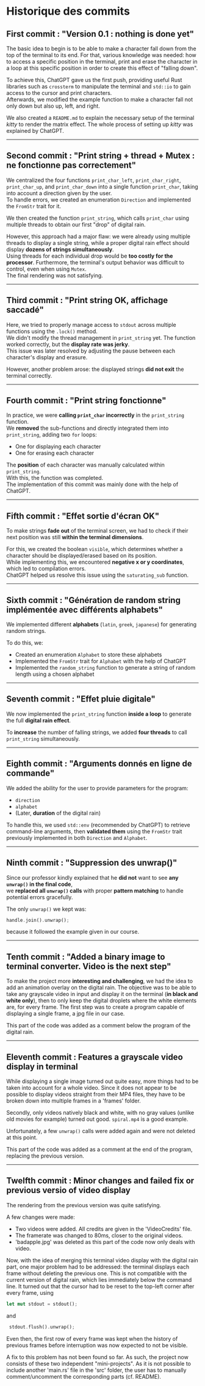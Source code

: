 # Historique des commits

## First commit : "Version 0.1 : nothing is done yet"

The basic idea to begin is to be able to make a character fall down from the top of the terminal to its end. For that, various knowledge was needed: how to access a specific position in the terminal, print and erase the character in a loop at this specific position in order to create this effect of "falling down". 

To achieve this, ChatGPT gave us the first push, providing useful Rust libraries such as `crossterm` to manipulate the terminal and `std::io` to gain access to the cursor and print characters.  
Afterwards, we modified the example function to make a character fall not only down but also up, left, and right.

We also created a `README.md` to explain the necessary setup of the terminal *kitty* to render the matrix effect. The whole process of setting up *kitty* was explained by ChatGPT.

---

## Second commit : "Print string + thread + Mutex : ne fonctionne pas correctement"

We centralized the four functions `print_char_left`, `print_char_right`, `print_char_up`, and `print_char_down` into a single function `print_char`, taking into account a direction given by the user.  
To handle errors, we created an enumeration `Direction` and implemented the `FromStr` trait for it.

We then created the function `print_string`, which calls `print_char` using multiple threads to obtain our first "drop" of digital rain.  

However, this approach had a major flaw: we were already using multiple threads to display a single string, while a proper digital rain effect should display **dozens of strings simultaneously**.  
Using threads for each individual drop would be **too costly for the processor**. Furthermore, the terminal's output behavior was difficult to control, even when using `Mutex`.  
The final rendering was not satisfying.

---

## Third commit : "Print string OK, affichage saccadé"

Here, we tried to properly manage access to `stdout` across multiple functions using the `.lock()` method.  
We didn't modify the thread management in `print_string` yet. The function worked correctly, but the **display rate was jerky**.  
This issue was later resolved by adjusting the pause between each character's display and erasure.  

However, another problem arose: the displayed strings **did not exit** the terminal correctly.

---

## Fourth commit : "Print string fonctionne"

In practice, we were **calling `print_char` incorrectly** in the `print_string` function.  
We **removed** the sub-functions and directly integrated them into `print_string`, adding two `for` loops:  
- One for displaying each character  
- One for erasing each character  

The **position** of each character was manually calculated within `print_string`.  
With this, the function was completed.  
The implementation of this commit was mainly done with the help of ChatGPT.

---

## Fifth commit : "Effet sortie d'écran OK"

To make strings **fade out** of the terminal screen, we had to check if their next position was still **within the terminal dimensions**.  

For this, we created the boolean `visible`, which determines whether a character should be displayed/erased based on its position.  
While implementing this, we encountered **negative x or y coordinates**, which led to compilation errors.  
ChatGPT helped us resolve this issue using the `saturating_sub` function.

---

## Sixth commit : "Génération de random string implémentée avec différents alphabets"

We implemented different **alphabets** (`latin`, `greek`, `japanese`) for generating random strings.  

To do this, we:  
- Created an enumeration `Alphabet` to store these alphabets  
- Implemented the `FromStr` trait for `Alphabet` with the help of ChatGPT  
- Implemented the `random_string` function to generate a string of random length using a chosen alphabet

---

## Seventh commit : "Effet pluie digitale"

We now implemented the `print_string` function **inside a loop** to generate the full **digital rain effect**.  

To **increase** the number of falling strings, we added **four threads** to call `print_string` simultaneously.

---

## Eighth commit : "Arguments donnés en ligne de commande"

We added the ability for the user to provide parameters for the program:  
- `direction`  
- `alphabet`  
- (Later, **duration** of the digital rain)

To handle this, we used `std::env` (recommended by ChatGPT) to retrieve command-line arguments, then **validated them** using the `FromStr` trait previously implemented in both `Direction` and `Alphabet`.

---

## Ninth commit : "Suppression des unwrap()"

Since our professor kindly explained that he **did not** want to see **any `unwrap()` in the final code**,  
we **replaced all `unwrap()` calls** with proper **pattern matching** to handle potential errors gracefully.

The only `unwrap()` we kept was:
```rust
handle.join().unwrap();
```
because it followed the example given in our course.

---

## Tenth commit : "Added a binary image to terminal converter. Video is the next step"

To make the project more **interesting and challenging**, we had the idea to add an animation overlay on the digital rain. 
The objective was to be able to take any grayscale video in input and display it on the terminal (**in black and white only**), then to only keep the digital droplets where the white elements are, for every frame.
The first step was to create a program capable of displaying a single frame, a jpg  file in our case.

This part of the code was added as a comment below the program of the digital rain.

---

## Eleventh commit : Features a grayscale video display in terminal

While displaying a single image turned out quite easy, more things had to be taken into account for a whole video.
Since it does not appear to be possible to display videos straight from their MP4 files, they have to be broken down into multiple frames in a 'frames' folder.

Secondly, only videos natively black and white, with no gray values (unlike old  movies for example) turned out good. `spiral.mp4` is a good example.

Unfortunately, a few `unwrap()` calls were added again and were not deleted at this point.

This part of the code was added as a comment at the end of the program, replacing the previous version.

---

## Twelfth commit : Minor changes and failed fix or previous versio of video display

The rendering from the previous version was quite satisfying.

A few changes were made:
- Two videos were added. All credits are given in the 'VideoCredits' file.
- The framerate was changed to 80ms, closer to the original videos.
- 'badapple.jpg' was deleted as this part of the code now only deals with video.

Now, with the idea of merging this terminal video display with the digital rain part, one major problem had to be addressed: the terminal displays each frame without deleting the previous one. This is not compatible with the current version of digital rain, which lies immediately below the command line. It turned out that the cursor had to be reset to the top-left corner after every frame, using
```rust
let mut stdout = stdout();
```
and
```rust
 stdout.flush().unwrap();
```
Even then, the first row of every frame was kept when the history of previous frames before interruption was now expected to not be visible.

A fix to this problem has not been found so far. As such, the project now consists of these two independent "mini-projects". As it is not possible to include another 'main.rs' file in the 'src' folder, the user has to manually comment/uncomment the corresponding parts (cf. README).